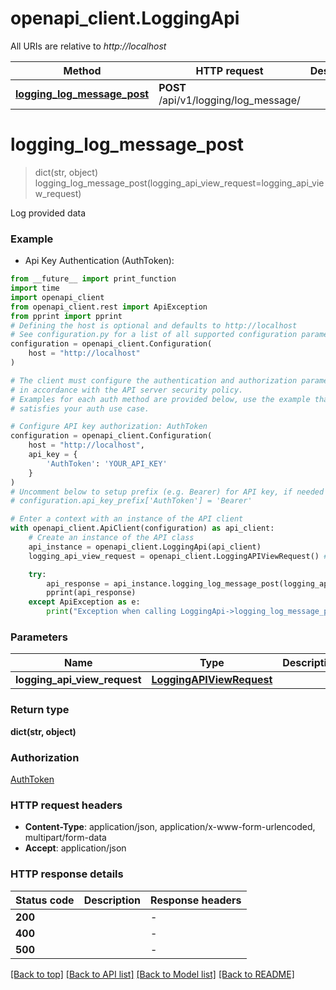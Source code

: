 # openapi_client.LoggingApi

All URIs are relative to *http://localhost*

Method | HTTP request | Description
------------- | ------------- | -------------
[**logging_log_message_post**](LoggingApi.md#logging_log_message_post) | **POST** /api/v1/logging/log_message/ | 


# **logging_log_message_post**
> dict(str, object) logging_log_message_post(logging_api_view_request=logging_api_view_request)



Log provided data

### Example

* Api Key Authentication (AuthToken):
```python
from __future__ import print_function
import time
import openapi_client
from openapi_client.rest import ApiException
from pprint import pprint
# Defining the host is optional and defaults to http://localhost
# See configuration.py for a list of all supported configuration parameters.
configuration = openapi_client.Configuration(
    host = "http://localhost"
)

# The client must configure the authentication and authorization parameters
# in accordance with the API server security policy.
# Examples for each auth method are provided below, use the example that
# satisfies your auth use case.

# Configure API key authorization: AuthToken
configuration = openapi_client.Configuration(
    host = "http://localhost",
    api_key = {
        'AuthToken': 'YOUR_API_KEY'
    }
)
# Uncomment below to setup prefix (e.g. Bearer) for API key, if needed
# configuration.api_key_prefix['AuthToken'] = 'Bearer'

# Enter a context with an instance of the API client
with openapi_client.ApiClient(configuration) as api_client:
    # Create an instance of the API class
    api_instance = openapi_client.LoggingApi(api_client)
    logging_api_view_request = openapi_client.LoggingAPIViewRequest() # LoggingAPIViewRequest |  (optional)

    try:
        api_response = api_instance.logging_log_message_post(logging_api_view_request=logging_api_view_request)
        pprint(api_response)
    except ApiException as e:
        print("Exception when calling LoggingApi->logging_log_message_post: %s\n" % e)
```

### Parameters

Name | Type | Description  | Notes
------------- | ------------- | ------------- | -------------
 **logging_api_view_request** | [**LoggingAPIViewRequest**](LoggingAPIViewRequest.md)|  | [optional] 

### Return type

**dict(str, object)**

### Authorization

[AuthToken](../README.md#AuthToken)

### HTTP request headers

 - **Content-Type**: application/json, application/x-www-form-urlencoded, multipart/form-data
 - **Accept**: application/json

### HTTP response details
| Status code | Description | Response headers |
|-------------|-------------|------------------|
**200** |  |  -  |
**400** |  |  -  |
**500** |  |  -  |

[[Back to top]](#) [[Back to API list]](../README.md#documentation-for-api-endpoints) [[Back to Model list]](../README.md#documentation-for-models) [[Back to README]](../README.md)

